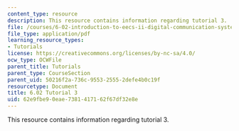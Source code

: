 ```yaml
---
content_type: resource
description: This resource contains information regarding tutorial 3.
file: /courses/6-02-introduction-to-eecs-ii-digital-communication-systems-fall-2012/62e9fbe90eae7381417162f67df32e8e_MIT6_02F12_tutor03.pdf
file_type: application/pdf
learning_resource_types:
- Tutorials
license: https://creativecommons.org/licenses/by-nc-sa/4.0/
ocw_type: OCWFile
parent_title: Tutorials
parent_type: CourseSection
parent_uid: 50216f2a-736c-9553-2555-2defe4b0c19f
resourcetype: Document
title: 6.02 Tutorial 3
uid: 62e9fbe9-0eae-7381-4171-62f67df32e8e
---
```

This resource contains information regarding tutorial 3.